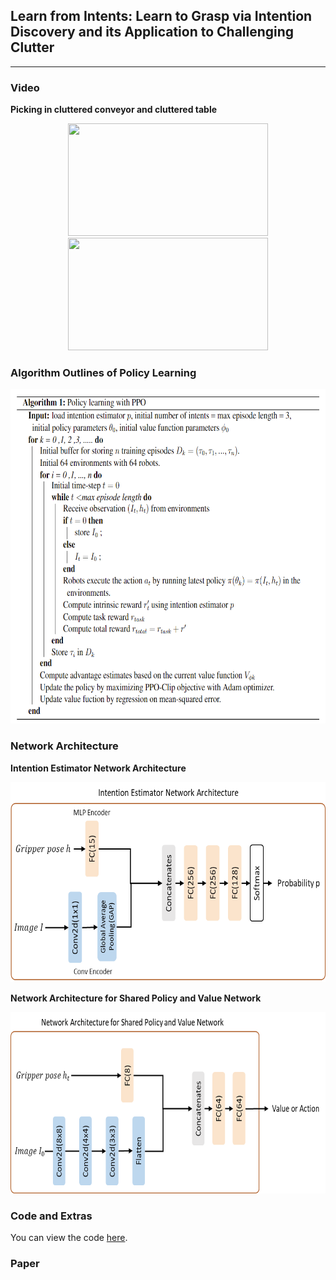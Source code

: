 ## Learn from Intents: Learn to Grasp via Intention Discovery and its Application to Challenging Clutter

___
### Video
**Picking in cluttered conveyor and cluttered table**
<p align = "center">
<img src="1.gif" width="320" height="180"> 
<img src="0.gif" width="320" height="180"> 
</p>

### Algorithm Outlines of Policy Learning
<p align = "center">
<img src="alg.png" width="700" height="535"> 
</p>

### Network Architecture
**Intention Estimator Network Architecture**
<p align = "center">
<img src="ie.png" width="640" height="320"> 
</p>


**Network Architecture for Shared Policy and Value Network**
<p align = "center">
<img src="vp.png" width="640" height="290"> 
</p>

### Code and Extras

You can view the code [here](https://github.com/RobotLL/LearnfromIntents).

### Paper

  
